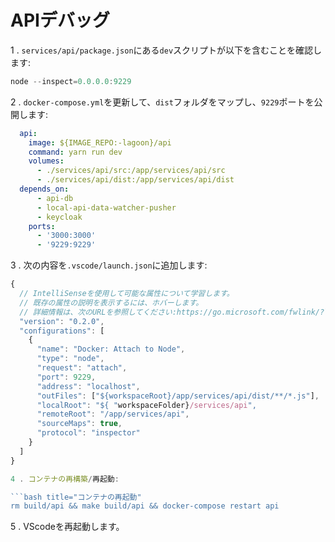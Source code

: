 # APIデバッグ

1 . `services/api/package.json`にある`dev`スクリプトが以下を含むことを確認します:

```javascript title="services/api/package.json"
node --inspect=0.0.0.0:9229
```

2 . `docker-compose.yml`を更新して、`dist`フォルダをマップし、`9229`ポートを公開します:

```yaml title="docker-compose.yml"
  api:
    image: ${IMAGE_REPO:-lagoon}/api
    command: yarn run dev
    volumes:
      - ./services/api/src:/app/services/api/src
      - ./services/api/dist:/app/services/api/dist
  depends_on:
      - api-db
      - local-api-data-watcher-pusher
      - keycloak
    ports:
      - '3000:3000'
      - '9229:9229'
```

3 . 次の内容を`.vscode/launch.json`に追加します:

```javascript title=".vscode/launch.json"
{
  // IntelliSenseを使用して可能な属性について学習します。
  // 既存の属性の説明を表示するには、ホバーします。
  // 詳細情報は、次のURLを参照してください:https://go.microsoft.com/fwlink/?linkid=830387.
  "version": "0.2.0",
  "configurations": [
    {
      "name": "Docker: Attach to Node",
      "type": "node",
      "request": "attach",
      "port": 9229,
      "address": "localhost",
      "outFiles": ["${workspaceRoot}/app/services/api/dist/**/*.js"],
      "localRoot": "${ "workspaceFolder}/services/api",
      "remoteRoot": "/app/services/api",
      "sourceMaps": true,
      "protocol": "inspector"
    }
  ]
}

4 . コンテナの再構築/再起動:

```bash title="コンテナの再起動"
rm build/api && make build/api && docker-compose restart api
```

5 . VScodeを再起動します。
